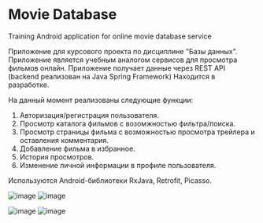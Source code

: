 # Movie Database
Training Android application for online movie database service

Приложение для курсового проекта по дисциплине "Базы данных". 
Приложение является учебным аналогом сервисов для просмотра фильмов онлайн.
Приложение получает данные через REST API (backend реализован на Java Spring Framework)
Находится в разработке.

На данный момент реализованы следующие функции:

1. Авторизация/регистрация пользователя.
2. Просмотр каталога фильмов с возомжностью фильтра/поиска.
3. Просмотр страницы фильма с возможностью просмотра трейлера и оставления комментария.
4. Добавление фильма в избранное.
5. История просмотров.
6. Изменение личной информации в профиле пользователя.

Используются Android-библиотеки RxJava, Retrofit, Picasso.

![image](https://user-images.githubusercontent.com/36709011/40141828-afa125b4-595f-11e8-9a1b-4fd900387f1f.png) ![image](https://user-images.githubusercontent.com/36709011/40141880-d19b802e-595f-11e8-8ccc-78061a5cc3b4.png)

![image](https://user-images.githubusercontent.com/36709011/40141924-f8e39ea0-595f-11e8-8834-b757d774c16b.png) ![image](https://user-images.githubusercontent.com/36709011/40141983-190df2fc-5960-11e8-9d77-8667ce39bb7b.png)
